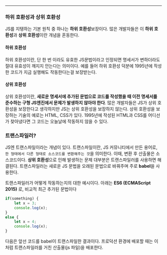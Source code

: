 
----

### 하위 호환성과 상위 호환성

JS를 지탱하는 기본 원칙 중 하나는 **하위 호환성**보장이다.
많은 개발자들은 이 **하위 호환성**과 **상위 호환성**이란 개념을 혼동한다.

#### 하위 호환성

하위 호환성이란, 단 한 번 이라도 유효한 JS문법이라고 인정되면 명세서가 변하더라도 절대 유효성이 깨지지 안는다는 의미이다. 예를 들어 하위 호환성 덕분에 1995년에 작성한 코드가 지금 실행해도 작동한다는걸 보장받는다.
#### 상위 호환성

상위 호환성이란, **새로운 명세서에 추가된 문법으로 코드를 작성했을 때 이전 명세서를 준수하는 구형 JS엔진에서 문제가 발생하지 않아야 한다**. 
많은 개발자들은 JS가 상위 호환성을 보장한다고 생각하지만 JS는 상위 호환성을 보장하지 않는다. 상위 호환성을 보장하는 기술의 예로는 HTML, CSS가 있다. 1995년에 작성된 HTML과 CSS를 어디선가 찾아냈다면 그 코드는 오늘날에 작동하지 않을 수 있다.

### 트랜스파일러?

JS엔 트랜스파일이라는 개념이 있다.
트랜스파일이란, JS 커뮤니티에서 만든 용어로, `한 형태에서 다른 형태로 소스코드를 변환해주는 것`을 의미한다.
이때, 변환 후 산출물은 소스코드이다. **상위 호환성**으로 인해 발생하는 문제 대부분은 트랜스파일러를 사용하면 해결된다. 트랜스파일러는 새로운 JS 문법을 오래된 문법으로 바꿔주며 주로 **babel**을 사용한다.

트랜스파일러가 어떻게 작동하는지의 대한 예시이다.
아래는 **ES6 (ECMAScript 2015)** 로, 비교적 최근 추가된 문법이다

```js
if(something) {
	let x = 3;
	console.log(x);
}
else {
	let x = 4;
	console.log(x);
}
```

다음은 앞선 코드를 babel이 트랜스파일한 결과이다. 프로덕션 환경에 배포할 때는 이처럼 트랜스파일러를 거친 산출물(js 파일)을 배포한다.

```js

```